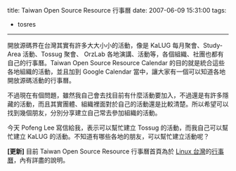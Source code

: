 title: Taiwan Open Source Resource 行事曆
date: 2007-06-09 15:31:00
tags: 
- tosres
---

開放源碼界在台灣其實有許多大大小小的活動，像是 KaLUG 每月聚會、Study-Area 活動、Tossug 聚會、 OrzLab 各地演講、活動等，各個組織、社團也都有自己的行事曆。Taiwan Open Source Resource Calendar 的目的就是統合這些各地組織的活動，並且加到 Google Calendar 當中，讓大家有一個可以知道各地開放源碼活動的行事曆。

不過現在有個問題，雖然我自己會去找目前有什麼活動要加入，不過還是有許多隱藏的活動，而且其實團體、組織裡面對於自己的活動還是比較清楚。所以希望可以找到幾個朋友，分別分享建立自己常去參加組織的活動。

今天 Pofeng Lee 寫信給我，表示可以幫忙建立 Tossug 的活動，而我自己可以幫忙建立 KaLUG 的活動。不知道有哪些各地的朋友，可以幫忙建立活動呢？

<span style="font-weight: bold;">[更新]</span>
目前 Taiwan Open Source Resource 行事曆首頁為於 [Linux 台灣](http://www.linux.org.tw/)的[行事曆](http://www.linux.org.tw/node/1)，內有詳盡的說明。
